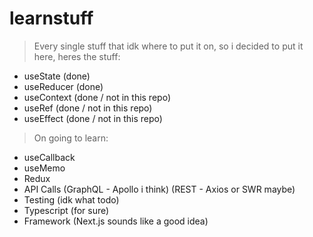 # learnstuff

> Every single stuff that idk where to put it on, so i decided to put it here, heres the stuff:
  - useState (done)
  - useReducer (done)
  - useContext (done / not in this repo)
  - useRef (done / not in this repo)
  - useEffect (done / not in this repo)


> On going to learn:
  - useCallback
  - useMemo
  - Redux
  - API Calls (GraphQL - Apollo i think) (REST - Axios or SWR maybe)
  - Testing (idk what todo)
  - Typescript (for sure)
  - Framework (Next.js sounds like a good idea)
